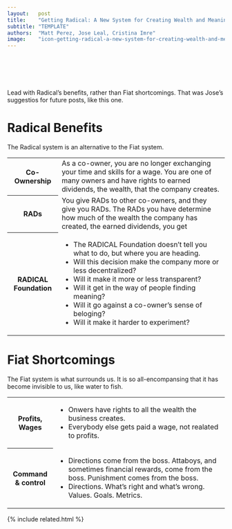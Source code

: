 ```yaml
---
layout:   post
title:    "Getting Radical: A New System for Creating Wealth and Meaning"
subtitle: "TEMPLATE"
authors:  "Matt Perez, Jose Leal, Cristina Imre"
image:    "icon-getting-radical-a-new-system-for-creating-wealth-and-meaning.svg"
---
```


<div style="display:none;">
 <p>&ldquo;<em>Lead with Radicals benefits, rather than Fiat shortcomings.</em>&rdquo;</span></p>
</div>

<h1>&nbsp;</h1>
 <p><span class="_quotespan">Lead with <span class='_paradigm'>Radical</span>&rsquo;s benefits, rather than <span class='_paradigm'>Fiat</span> shortcomings.</span> That was Jose&rsquo;s suggestios for future posts, like this one.</p>

<h1><span class='_paradigm'>Radical</span> Benefits</h1>
 <p>The <span class='_paradigm'>Radical</span> system is an alternative to the <span class='_paradigm'>Fiat</span> system.</p>
 <div class="_center">
  <table class="_h2table">
   <tr>
    <th>Co-Ownership</th>
    <td>As a co-owner, you are no longer exchanging your time and skills for a wage. You are one of many owners and have rights to earned dividends, the wealth, that the company creates.</td>
   </tr>
   <tr>
    <th>RADs</th>
    <td>You give <span class='_paradigm'>RAD</span>s to other co-owners, and they give you <span class='_paradigm'>RAD</span>s. The <span class='_paradigm'>RAD</span>s you have determine how much of the wealth the company has created, the earned dividends, you get</td>
   </tr>
   <tr>
    <th>RADICAL Foundation</th>
    <td>
     <ul>
      <li>The <span class='_paradigm'>RADICAL Foundation</span> doesn&rsquo;t tell you what to do, but where you are heading.</li>
      <li>Will this decision make the company more or less decentralized?</li>
      <li>Will it make it more or less transparent?</li>
      <li>Will it get in the way of people finding meaning?</li>
      <li>Will it go against a co-owner&rsquo;s sense of beloging?</li>
      <li>Will it make it harder to experiment?</li>
     </ul>
    </td>
   </tr>
  </table>
 </div>

<h1><span class='_paradigm'>Fiat</span> Shortcomings</h1>
 <p>The <span class='_paradigm'>Fiat</span> system is what surrounds us. It is so all-encompansing that it has become invisible to us, like water to fish.</p>
 <div class="_center">
  <table class="_h2table">
   <tr>
    <th>Profits, Wages</th>
    <td>
     <ul>
      <li>Onwers have rights to all the wealth the business creates.</li>
      <li>Everybody else gets paid a wage, not realated to profits.</li>
     </ul>
    </td>
   </tr>
   <tr>
    <th>Command<br>& control</th>
    <td>
     <ul>
      <li>Directions come from the boss. Attaboys, and sometimes financial rewards, come from the boss. Punishment comes from the boss.</li>
      <li>Directions. What&rsquo;s right and what&rsquo;s wrong. Values. Goals. Metrics.</li>
     </ul>
    </td>
   </tr>
  </table>
 </div>

{% include related.html %}